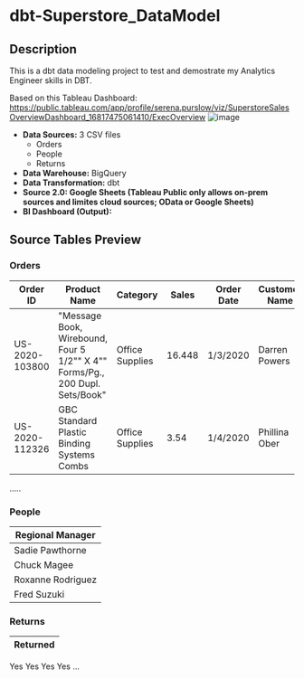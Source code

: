 # dbt-Superstore_DataModel

## Description
This is a dbt data modeling project to test and demostrate my Analytics Engineer skills in DBT.

Based on this Tableau Dashboard: 
https://public.tableau.com/app/profile/serena.purslow/viz/SuperstoreSalesOverviewDashboard_16817475061410/ExecOverview
![image](https://github.com/richeweh/dbt-Superstore_DataModel/assets/54599459/fb548e43-cdb9-478c-8dfa-6c5a71f96f79)

- **Data Sources:** 3 CSV files
  - Orders
  - People
  - Returns
- **Data Warehouse:** BigQuery
- **Data Transformation:** dbt
- **Source 2.0: Google Sheets (Tableau Public only allows on-prem sources and limites cloud sources; OData or Google Sheets)**
- **BI Dashboard (Output):** 

## Source Tables Preview

### Orders
Order ID|Product Name|Category|Sales|Order Date|Customer Name|Discount|Profit|Quantity|City|State/Province|Postal Code|....|
--------|------------|--------|-----|----------|-------------|--------|------|--------|----|--------------|-----------|----|
US-2020-103800|"Message Book, Wirebound, Four 5 1/2"" X 4"" Forms/Pg., 200 Dupl. Sets/Book"|	Office Supplies|16.448|1/3/2020|Darren Powers|0.2|5.5512|2|Houston|Texas|77095|
US-2020-112326|GBC Standard Plastic Binding Systems Combs|Office Supplies|3.54|1/4/2020|Phillina Ober|0.8|-5.487|2|Naperville|Illinois|60540|
.....

### People
Regional Manager|
----------------|
Sadie Pawthorne|
Chuck Magee|
Roxanne Rodriguez|
Fred Suzuki|

### Returns
Returned|
--------|
Yes
Yes
Yes
Yes
...



